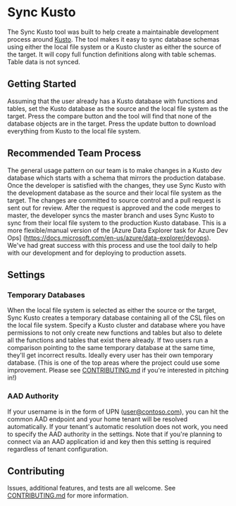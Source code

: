 # Sync Kusto

The Sync Kusto tool was built to help create a maintainable development process around [Kusto](https://docs.microsoft.com/en-us/azure/data-explorer/). The tool makes 
it easy to sync database schemas using either the local file system or a Kusto cluster as either the source of the target. It will copy full function definitions along 
with table schemas. Table data is not synced.

## Getting Started
Assuming that the user already has a Kusto database with functions and tables, set the Kusto database as the source and the local file system as the target. Press the 
compare button and the tool will find that none of the database objects are in the target. Press the update button to download everything from Kusto to the local file 
system.

## Recommended Team Process
The general usage pattern on our team is to make changes in a Kusto dev database which starts with a schema that mirrors the production database. Once the developer is 
satisfied with the changes, they use Sync Kusto with the development database as the source and their local file system as the target. The changes are committed to source 
control and a pull request is sent out for review. After the request is approved and the code merges to master, the developer syncs the master branch and uses Sync Kusto 
to sync from their local file system to the production Kusto database. This is a more flexible/manual version of the [Azure Data Explorer task for Azure Dev Ops]
(https://docs.microsoft.com/en-us/azure/data-explorer/devops). We've had great success with this process and use the tool daily to help with our development and for deploying 
to production assets.

## Settings
### Temporary Databases
When the local file system is selected as either the source or the target, Sync Kusto creates a temporary database containing all of the CSL files on the local file system. 
Specify a Kusto cluster and database where you have permissions to not only create new functions and tables but also to delete all the functions and tables that exist there 
already. If two users run a comparison pointing to the same temporary database at the same time, they'll get incorrect results. Ideally every user has their own temporary database. 
(This is one of the top areas where the project could use some improvement. Please see [CONTRIBUTING.md](CONTRIBUTING.md) if you're interested in pitching in!)

### AAD Authority
If your username is in the form of UPN (user@contoso.com), you can hit the common AAD endpoint and your home tenant will be resolved automatically. If your tenant's automatic 
resolution does not work, you need to specify the AAD authority in the settings. Note that if you're planning to connect via an AAD application id and key then this setting is 
required regardless of tenant configuration.

## Contributing
Issues, additional features, and tests are all welcome. See [CONTRIBUTING.md](CONTRIBUTING.md) for more information.
